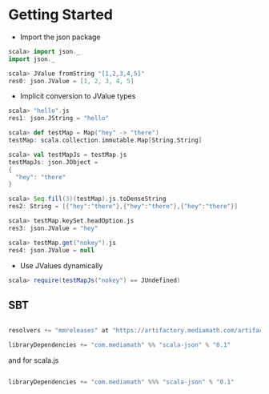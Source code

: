 Getting Started
===============

* Import the json package
```scala
scala> import json._
import json._

scala> JValue fromString "[1,2,3,4,5]"
res0: json.JValue = [1, 2, 3, 4, 5]
```
* Implicit conversion to JValue types
```scala
scala> "hello".js
res1: json.JString = "hello"

scala> def testMap = Map("hey" -> "there")
testMap: scala.collection.immutable.Map[String,String]

scala> val testMapJs = testMap.js
testMapJs: json.JObject =
{
  "hey": "there"
}

scala> Seq.fill(3)(testMap).js.toDenseString
res2: String = [{"hey":"there"},{"hey":"there"},{"hey":"there"}]

scala> testMap.keySet.headOption.js
res3: json.JValue = "hey"

scala> testMap.get("nokey").js
res4: json.JValue = null
```
* Use JValues dynamically
```scala
scala> require(testMapJs("nokey") == JUndefined)
```

SBT
---

```scala

resolvers += "mmreleases" at "https://artifactory.mediamath.com/artifactory/libs-release-global"

libraryDependencies += "com.mediamath" %% "scala-json" % "0.1"

```

and for scala.js

```scala

libraryDependencies += "com.mediamath" %%% "scala-json" % "0.1"

```
